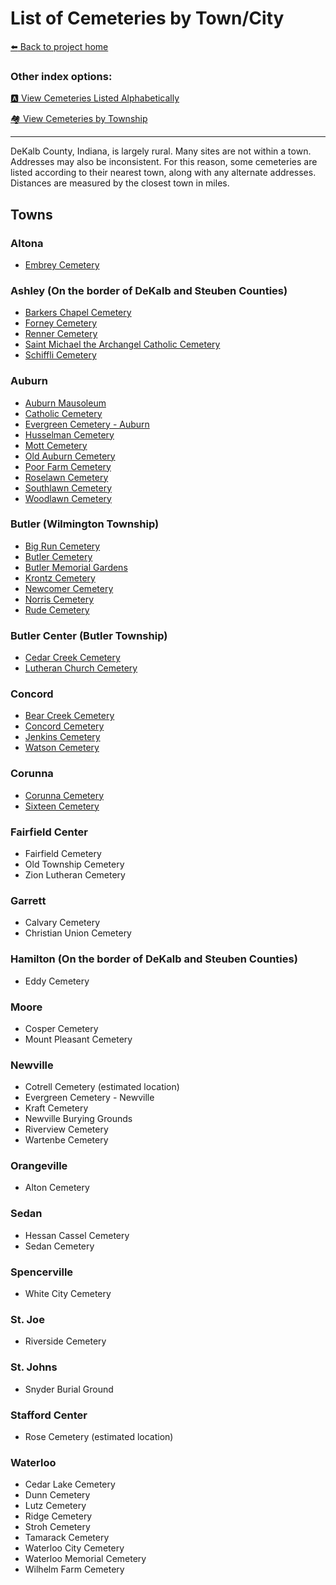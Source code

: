 # List of Cemeteries by Town/City


[:arrow_left: Back to project home](https://github.com/FyoAtEPL/DeKalbCemeteries "Back to project home")

### Other index options:
[:a: View Cemeteries Listed Alphabetically](https://github.com/FyoAtEPL/DeKalbCemeteries/blob/main/cemeteriesAlphabetical.md "View Cemeteries Listed Alphabetcially")

[:houses: View Cemeteries by Township](https://github.com/FyoAtEPL/DeKalbCemeteries/blob/main/cemeteriesTownship.md "View Cemeteries by Township")

---

DeKalb County, Indiana, is largely rural. Many sites are not within a town. Addresses may also be inconsistent. For this reason, some cemeteries are listed according to their nearest town, along with any alternate addresses. Distances are measured by the closest town in miles.
## Towns

### Altona
- [Embrey Cemetery](https://github.com/FyoAtEPL/DeKalbCemeteries/blob/main/cemeteryFiles/EmbreyCemetery.md "Embrey Cemetery")
### Ashley (On the border of DeKalb and Steuben Counties)
- [Barkers Chapel Cemetery](https://github.com/FyoAtEPL/DeKalbCemeteries/blob/main/cemeteryFiles/BarkersChapel.md "Barkers Chapel Cemetery")
- [Forney Cemetery](https://github.com/FyoAtEPL/DeKalbCemeteries/blob/main/cemeteryFiles/Forney.md "Forney Cemetery")
- [Renner Cemetery](https://github.com/FyoAtEPL/DeKalbCemeteries/blob/main/cemeteryFiles/Renner.md "Renner Cemetery")
- [Saint Michael the Archangel Catholic Cemetery](https://github.com/FyoAtEPL/DeKalbCemeteries/blob/main/cemeteryFiles/StMichael.md "Saint Michael the Archangel Catholic Cemetery")
- [Schiffli Cemetery](https://github.com/FyoAtEPL/DeKalbCemeteries/blob/main/cemeteryFiles/Schiffli.md "Schiffli Cemetery")
### Auburn
- [Auburn Mausoleum](https://github.com/FyoAtEPL/DeKalbCemeteries/blob/main/cemeteryFiles/AuburnMausoleum.md "Auburn Mausoleum")
- [Catholic Cemetery](https://github.com/FyoAtEPL/DeKalbCemeteries/blob/main/cemeteryFiles/CatholicCemetery.md "Catholic Cemetery")
- [Evergreen Cemetery - Auburn](https://github.com/FyoAtEPL/DeKalbCemeteries/blob/main/cemeteryFiles/EvergreenAuburn.md "Evergreen Cemetery - Auburn")
- [Husselman Cemetery](https://github.com/FyoAtEPL/DeKalbCemeteries/blob/main/cemeteryFiles/Husselman.md "Husselman Cemetery")
- [Mott Cemetery](https://github.com/FyoAtEPL/DeKalbCemeteries/blob/main/cemeteryFiles/Mott.md "Mott Cemetery")
- [Old Auburn Cemetery](https://github.com/FyoAtEPL/DeKalbCemeteries/blob/main/cemeteryFiles/OldAuburn.md "Old Auburn Cemetery")
- [Poor Farm Cemetery](https://github.com/FyoAtEPL/DeKalbCemeteries/blob/main/cemeteryFiles/PoorFarmCemetery.md "Poor Farm Cemetery")
- [Roselawn Cemetery](https://github.com/FyoAtEPL/DeKalbCemeteries/blob/main/cemeteryFiles/Roselawn.md "Roselawn Cemetery")
- [Southlawn Cemetery](https://github.com/FyoAtEPL/DeKalbCemeteries/blob/main/cemeteryFiles/Southlawn.md "Southlawn Cemetery")
- [Woodlawn Cemetery](https://github.com/FyoAtEPL/DeKalbCemeteries/blob/main/cemeteryFiles/Woodlawn.md "Woodlawn Cemetery")

### Butler (Wilmington Township)
- [Big Run Cemetery](https://github.com/FyoAtEPL/DeKalbCemeteries/blob/main/cemeteryFiles/BigRun.md "Big Run Cemetery")
- [Butler Cemetery](https://github.com/FyoAtEPL/DeKalbCemeteries/blob/main/cemeteryFiles/Butler.md "Butler Cemetery")
- [Butler Memorial Gardens](https://github.com/FyoAtEPL/DeKalbCemeteries/blob/main/cemeteryFiles/ButlerMemorialGardens.md "Butler Memorial Gardens")
- [Krontz Cemetery](https://github.com/FyoAtEPL/DeKalbCemeteries/blob/main/cemeteryFiles/Krontz.md "Krontz Cemetery")
- [Newcomer Cemetery](https://github.com/FyoAtEPL/DeKalbCemeteries/blob/main/cemeteryFiles/Newcomer.md "Newcomer Cemetery")
- [Norris Cemetery](https://github.com/FyoAtEPL/DeKalbCemeteries/blob/main/cemeteryFiles/Norris.md "Norris Cemetery")
- [Rude Cemetery](https://github.com/FyoAtEPL/DeKalbCemeteries/blob/main/cemeteryFiles/Rude.md "Rude Cemetery")

### Butler Center (Butler Township)
- [Cedar Creek Cemetery](https://github.com/FyoAtEPL/DeKalbCemeteries/blob/main/cemeteryFiles/CedarCreekCemetery.md "Cedar Creek Cemetery")
- [Lutheran Church Cemetery](https://github.com/FyoAtEPL/DeKalbCemeteries/blob/main/cemeteryFiles/LutheranChurchCemetery.md "Lutheran Church Cemetery")

### Concord
- [Bear Creek Cemetery](https://github.com/FyoAtEPL/DeKalbCemeteries/blob/main/cemeteryFiles/BearCreek.md "Bear Creek Cemetery")
- [Concord Cemetery](https://github.com/FyoAtEPL/DeKalbCemeteries/blob/main/cemeteryFiles/ConcordCemetery.md "Concord Cemetery")
- [Jenkins Cemetery](https://github.com/FyoAtEPL/DeKalbCemeteries/blob/main/cemeteryFiles/Jenkins.md "Jenkins Cemetery")
- [Watson Cemetery](https://github.com/FyoAtEPL/DeKalbCemeteries/blob/main/cemeteryFiles/Watson.md "Watson Cemetery")

### Corunna
- [Corunna Cemetery](https://github.com/FyoAtEPL/DeKalbCemeteries/blob/main/cemeteryFiles/CorunnaCemetery.md "Corunna Cemetery")
- [Sixteen Cemetery](https://github.com/FyoAtEPL/DeKalbCemeteries/blob/main/cemeteryFiles/Sixteen.md "Sixteen Cemetery")

### Fairfield Center
- Fairfield Cemetery
- Old Township Cemetery
- Zion Lutheran Cemetery

### Garrett
- Calvary Cemetery
- Christian Union Cemetery

### Hamilton (On the border of DeKalb and Steuben Counties)
- Eddy Cemetery

### Moore
- Cosper Cemetery
- Mount Pleasant Cemetery

### Newville
- Cotrell Cemetery (estimated location)
- Evergreen Cemetery - Newville
- Kraft Cemetery
- Newville Burying Grounds
- Riverview Cemetery
- Wartenbe Cemetery

### Orangeville
- Alton Cemetery

### Sedan
- Hessan Cassel Cemetery
- Sedan Cemetery

### Spencerville
- White City Cemetery

### St. Joe
- Riverside Cemetery

### St. Johns
- Snyder Burial Ground

### Stafford Center
- Rose Cemetery (estimated location)

### Waterloo
- Cedar Lake Cemetery
- Dunn Cemetery
- Lutz Cemetery
- Ridge Cemetery
- Stroh Cemetery
- Tamarack Cemetery
- Waterloo City Cemetery
- Waterloo Memorial Cemetery
- Wilhelm Farm Cemetery
